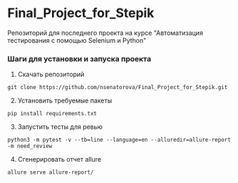 # Final_Project_for_Stepik
Репозиторий для последнего проекта на курсе "Автоматизация тестирования с помощью Selenium и Python"
### Шаги для установки и запуска проекта
1. Скачать репозиторий
```
git clone https://github.com/nsenatorova/Final_Project_for_Stepik.git
```
2. Установить требуемые пакеты
```
pip install requirements.txt
```
3. Запустить тесты для ревью
```
python3 -m pytest -v --tb=line --language=en --alluredir=allure-report -m need_review
```
4. Сгенерировать отчет allure
```
allure serve allure-report/
```